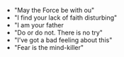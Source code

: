* "May the Force be with ou"
* "I find your lack of faith disturbing"
* "I am your father
* "Do or do not. There is no try"
* "I’ve got a bad feeling about this"
* "Fear is the mind-killer"

